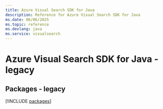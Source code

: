 ```yaml
---
title: Azure Visual Search SDK for Java
description: Reference for Azure Visual Search SDK for Java
ms.date: 06/06/2025
ms.topic: reference
ms.devlang: java
ms.service: visualsearch
---
```

# Azure Visual Search SDK for Java - legacy
## Packages - legacy
[!INCLUDE [packages](visual-search-index.md)]